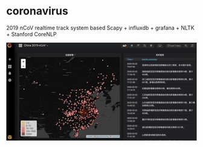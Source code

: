 # coronavirus
2019 nCoV realtime track system based Scapy + influxdb + grafana + NLTK + Stanford CoreNLP


![](static/2020-02-02-17-13-06.png)